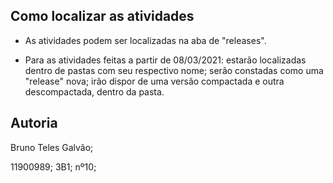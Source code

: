 ## Como localizar as atividades


 * As atividades podem ser localizadas na aba de "releases".

* Para as atividades feitas a partir de 08/03/2021: estarão localizadas dentro de pastas com seu respectivo nome; serão constadas como uma "release" nova; irão dispor de uma versão compactada e outra descompactada, dentro da pasta.



## Autoria
Bruno Teles Galvão;

11900989; 3B1; nº10;








